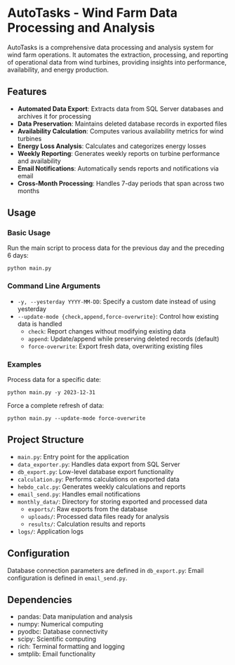 # AutoTasks - Wind Farm Data Processing and Analysis

AutoTasks is a comprehensive data processing and analysis system for wind farm operations. It automates the extraction, processing, and reporting of operational data from wind turbines, providing insights into performance, availability, and energy production.

## Features

- **Automated Data Export**: Extracts data from SQL Server databases and archives it for processing
- **Data Preservation**: Maintains deleted database records in exported files
- **Availability Calculation**: Computes various availability metrics for wind turbines
- **Energy Loss Analysis**: Calculates and categorizes energy losses
- **Weekly Reporting**: Generates weekly reports on turbine performance and availability
- **Email Notifications**: Automatically sends reports and notifications via email
- **Cross-Month Processing**: Handles 7-day periods that span across two months


## Usage

### Basic Usage

Run the main script to process data for the previous day and the preceding 6 days:

```
python main.py
```

### Command Line Arguments

- `-y, --yesterday YYYY-MM-DD`: Specify a custom date instead of using yesterday
- `--update-mode {check,append,force-overwrite}`: Control how existing data is handled
  - `check`: Report changes without modifying existing data
  - `append`: Update/append while preserving deleted records (default)
  - `force-overwrite`: Export fresh data, overwriting existing files

### Examples

Process data for a specific date:
```
python main.py -y 2023-12-31
```

Force a complete refresh of data:
```
python main.py --update-mode force-overwrite
```

## Project Structure

- `main.py`: Entry point for the application
- `data_exporter.py`: Handles data export from SQL Server
- `db_export.py`: Low-level database export functionality
- `calculation.py`: Performs calculations on exported data
- `hebdo_calc.py`: Generates weekly calculations and reports
- `email_send.py`: Handles email notifications
- `monthly_data/`: Directory for storing exported and processed data
  - `exports/`: Raw exports from the database
  - `uploads/`: Processed data files ready for analysis
  - `results/`: Calculation results and reports
- `logs/`: Application logs

## Configuration

Database connection parameters are defined in `db_export.py`:
Email configuration is defined in `email_send.py`.

## Dependencies

- pandas: Data manipulation and analysis
- numpy: Numerical computing
- pyodbc: Database connectivity
- scipy: Scientific computing
- rich: Terminal formatting and logging
- smtplib: Email functionality
